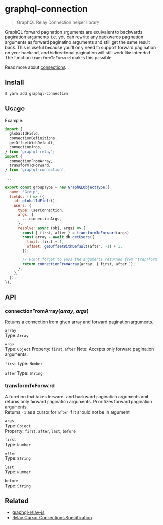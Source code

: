 # graphql-connection
> GraphQL Relay Connection helper library

GraphQL forward pagination arguments are equivalent to backwards pagination arguments. I.e. you can rewrite any backwards pagination arguments as forward paginatino arguments and still get the same result back. This is useful because you'll only need to support forward pagination on your backend, and bidirectional pagination will still work like intended.
The function `transformToForward` makes this possible.

Read more about [connections](https://facebook.github.io/relay/graphql/connections.htm).

## Install

```
$ yarn add graphql-connection
```
## Usage

Example:
```js
import {
  globalIdField,
  connectionDefinitions,
  getOffsetWithDefault,
  connectionArgs,
} from 'graphql-relay';
import {
  connectionFromArray,
  transformToForward,
} from 'graphql-connection';

...

export const groupType = new GraphQLObjectType({
  name: 'Group',
  fields: () => ({
    id: globalIdField(),
    users: {
      type: userConnection,
      args: {
        ...connectionArgs,
      },
      resolve: async (obj, args) => {
        const { first, after } = transformToForward(args);
        const array = await db.getUsers({
          limit: first + 1,
          offset: getOffsetWithDefault(after, -1) + 1,
        });

        // Don't forget to pass the arguments returned from "transformToForward"
        return connectionFromArray(array, { first, after });
      },
    },
  }),
});
```

## API

### connectionFromArray(_array_, _args_)

Returns a connection from given array and forward pagination arguments.

`array`  
Type: `Array`  

`args`  
Type: `Object`
Property: `first`, `after`
Note: Accepts only forward pagination arguments.

`first`
Type: `Number`

`after`
Type: `String`

### transformToForward

A function that takes forward- and backward pagination arguments and returns only forward pagination arguments. Prioritizes forward pagination arguments.  
Returns `-1` as a cursor for `after` if it should not be in argument.

`args`  
Type: `Object`  
Property: `first`, `after`, `last`, `before`

`first`  
Type: `Number`

`after`  
Type: `String`  

`last`  
Type: `Number`

`before`  
Type: `String`  

## Related

- [graphql-relay-js](https://github.com/graphql/graphql-relay-js)
- [Relay Cursor Connections Specification](https://facebook.github.io/relay/graphql/connections.htm)
